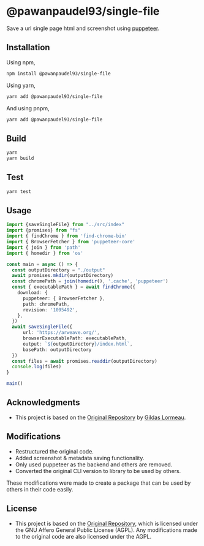 # @pawanpaudel93/single-file

Save a url single page html and screenshot using [puppeteer](https://github.com/puppeteer/puppeteer).

## Installation

Using npm,

```sh
npm install @pawanpaudel93/single-file
```

Using yarn,

```sh
yarn add @pawanpaudel93/single-file
```

And using pnpm,

```sh
yarn add @pawanpaudel93/single-file

```

## Build

```sh
yarn
yarn build
```

## Test

```sh
yarn test
```

## Usage

```ts
import {saveSingleFile} from "../src/index"
import {promises} from "fs"
import { findChrome } from 'find-chrome-bin'
import { BrowserFetcher } from 'puppeteer-core'
import { join } from 'path'
import { homedir } from 'os'

const main = async () => {
  const outputDirectory = "./output"
  await promises.mkdir(outputDirectory)
  const chromePath = join(homedir(), '.cache', 'puppeteer')
  const { executablePath } = await findChrome({
    download: {
      puppeteer: { BrowserFetcher },
      path: chromePath,
      revision: '1095492',
    },
  })
  await saveSingleFile({
      url: 'https://arweave.org/',
      browserExecutablePath: executablePath,
      output: `${outputDirectory}/index.html`,
      basePath: outputDirectory
  })
  const files = await promises.readdir(outputDirectory)
  console.log(files)
}

main()
```

## Acknowledgments

- This project is based on the [Original Repository](https://github.com/gildas-lormeau/single-file-cli) by [Gildas Lormeau](https://github.com/gildas-lormeau).

## Modifications

- Restructured the original code.
- Added screenshot & metadata saving functionality.
- Only used puppeteer as the backend and others are removed.
- Converted the original CLI version to library to be used by others.

These modifications were made to create a package that can be used by others in their code easily.

## License

- This project is based on the [Original Repository](https://github.com/gildas-lormeau/single-file-cli), which is licensed under the GNU Affero General Public License (AGPL). Any modifications made to the original code are also licensed under the AGPL.
